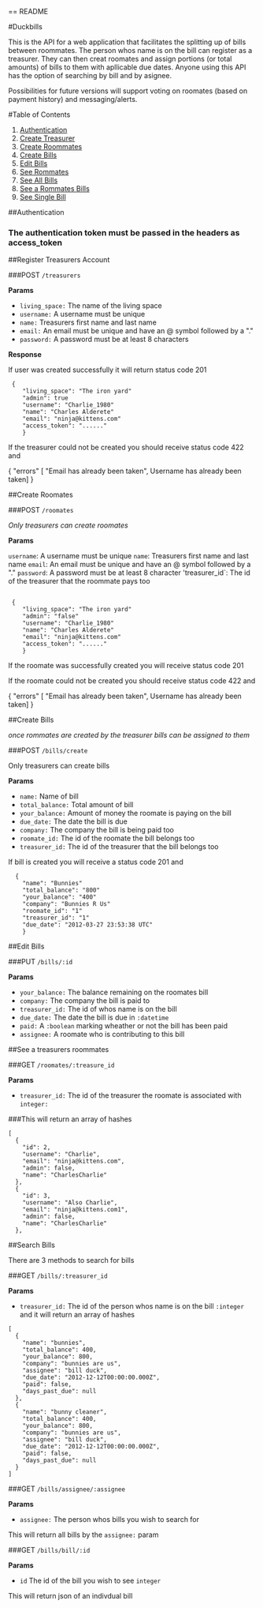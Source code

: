 == README

#Duckbills

This is the API for a web application that facilitates the splitting up of bills between roommates.  The person whos name is on the bill can register as a treasurer.  They can then creat roomates and assign portions (or total amounts) of bills to them with apllicable due dates.  Anyone using this API has the option of searching by bill and by asignee.

Possibilities for future versions will support voting on roomates (based on payment history) and messaging/alerts.

#Table of Contents
1. [Authentication](#authenticate)
2. [Create Treasurer](#register)
3. [Create Roommates](#roommate)
4. [Create Bills](#create_bill)
5. [Edit Bills](#edit_bill)
6. [See Rommates](#roommates)
7. [See All Bills](#all_bills)
8. [See a Rommates Bills](#roommates_bills)
9. [See Single Bill](#single_bill)

##Authentication <a id="authenticate"></a>
### The authentication token must be passed in the headers as access_token

##Register Treasurers Account <a id="register"></a>

###POST `/treasurers`

**Params**

- `living_space:` The name of the living space
- `username:` A username must be unique
- `name:` Treasurers first name and last name
- `email:` An email must be unique and have an @ symbol followed by a "."
- `password:` A password must be at least 8 characters

**Response**

If user was created successfully it will return status code 201

```
 {
	"living_space": "The iron yard"
	"admin": true
	"username": "Charlie_1980"
	"name": "Charles Alderete"
	"email": "ninja@kittens.com"
	"access_token": "......"
	}
```

If the treasurer could not be created you should receive status code 422 and 

{
	"errors" [
	"Email has already been taken", Username has already been taken]
}

##Create Roomates <a id="rommate"></a>

###POST `/roomates`

_Only treasurers can create roomates_

**Params**

`username`: A username must be unique
`name`: Treasurers first name and last name
`email`: An email must be unique and have an @ symbol followed by a "."
`password`: A password must be at least 8 character
'treasurer_id`: The id of the treasurer that the roommate pays too 

```

 {
	"living_space": "The iron yard"
	"admin": "false"
	"username": "Charlie_1980"
	"name": "Charles Alderete"
	"email": "ninja@kittens.com"
	"access_token": "......"
	}
```

If the roomate was successfully created you will receive status code 201

If the roomate could not be created you should receive status code 422 and 

{
	"errors" [
	"Email has already been taken", Username has already been taken]
}

##Create Bills <a id="create_bill"></a>

_once rommates are created by the treasurer bills can be assigned to them_

###POST `/bills/create`

Only treasurers can create bills

**Params**

* `name:` Name of bill 
* `total_balance:` Total amount of bill
* `your_balance:` Amount of money the roomate is paying on the bill
* `due_date:` The date the bill is due
* `company:` The company the bill is being paid too
* `roomate_id:` The id of the roomate the bill belongs too
* `treasurer_id:` The id of the treasurer that the bill belongs too

If bill is created you will receive a status code 201 and 

```
  {
	"name": "Bunnies"
	"total_balance": "800"
	"your_balance": "400"
	"company": "Bunnies R Us"
	"roomate_id": "1"
	"treasurer_id": "1"
	"due_date": "2012-03-27 23:53:38 UTC"
	}
```
##Edit Bills <a id="edit_bill"></a>

###PUT `/bills/:id`

**Params**

* `your_balance:` The balance remaining on the roomates bill
* `company:` The company the bill is paid to
* `treasurer_id:` The id of whos name is on the bill
* `due_date:` The date the bill is due in `:datetime`
* `paid:` A `:boolean` marking wheather or not the bill has been paid
* `assignee:` A roomate who is contributing to this bill

##See a treasurers roommates <a id="rommates"></a>

###GET `/roomates/:treasure_id`

**Params**

* `treasurer_id:` The id of the treasurer the roomate is associated with `integer:`

###This will return an array of hashes

```
[
  {
    "id": 2,
    "username": "Charlie",
    "email": "ninja@kittens.com",
    "admin": false,
    "name": "CharlesCharlie"
  },
  {
    "id": 3,
    "username": "Also Charlie",
    "email": "ninja@kittens.com1",
    "admin": false,
    "name": "CharlesCharlie"
  },
```

##Search Bills

There are 3 methods to search for bills

###GET `/bills/:treasurer_id` <a id="all_bills"></a>

**Params**

* `treasurer_id:` The id of the person whos name is on the bill `:integer` and it will return an array of hashes

```
[
  {
    "name": "bunnies",
    "total_balance": 400,
    "your_balance": 800,
    "company": "bunnies are us",
    "assignee": "bill duck",
    "due_date": "2012-12-12T00:00:00.000Z",
    "paid": false,
    "days_past_due": null
  },
  {
    "name": "bunny cleaner",
    "total_balance": 400,
    "your_balance": 800,
    "company": "bunnies are us",
    "assignee": "bill duck",
    "due_date": "2012-12-12T00:00:00.000Z",
    "paid": false,
    "days_past_due": null
  }
]
```

###GET `/bills/assignee/:assignee` <a id="rommates_bills"></a>

**Params**

* `assignee:` The person whos bills you wish to search for

This will return all bills by the `assignee:` param

###GET `/bills/bill/:id` <a id="single_bill"></a>

**Params**

* `id` The id of the bill you wish to see `integer`

This will return json of an indivdual bill


